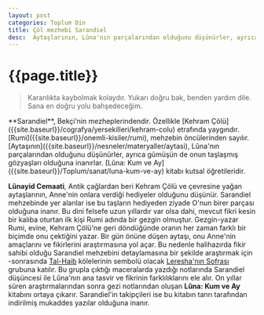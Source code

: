 ```yaml
---
layout: post
categories: Toplum Din
title: Çöl mezhebi Sarandiel
desc:  Aytaşlarının, Lûna'nın parçalarından olduğunu düşünürler, ayrıca gümüşün de onun taşlaşmış gözyaşları olduğuna inanırlar.
---
```


# {{page.title}}
<blockquote>Karanlıkta kaybolmak kolaydır. Yukarı doğru bak, benden yardım dile. Sana en doğru yolu bahşedeceğim.</blockquote>
**Sarandiel**, Bekçi’nin mezheplerindendir. Özellikle [Kehram Çölü]({{site.baseurl}}/cografya/yersekilleri/kehram-colu) etrafında yaygındır. [Rumi]({{site.baseurl}}/onemli-kisiler/rumi), mehzebin öncülerinden sayılır. [Aytaşının]({{site.baseurl}}/nesneler/materyaller/aytasi), Lûna'nın parçalarından olduğunu düşünürler, ayrıca gümüşün de onun taşlaşmış gözyaşları olduğuna inanırlar. [Lûna: Kum ve Ay]({{site.baseurl}}/Toplum/sanat/luna-kum-ve-ay) kitabı kutsal öğretileridir.

**Lûnayid Cemaati**, Antik çağlardan beri Kehram Çölü ve çevresine yağan aytaşlarının, Anne'nin onlara verdiği hediyeler olduğunu düşünür. Sarandiel mehzebinde yer alanlar ise bu taşların hediyeden ziyade O'nun birer parçası olduğuna inanır. Bu dini felsefe uzun yıllardır var olsa dahi, mevcut fikri kesin bir kalıba oturtan ilk kişi Rumi adında bir gezgin olmuştur. Gezgin-yazar Rumi, evine, Kehram Çölü'ne geri döndüğünde oranın her zaman farklı bir biçimde onu çektiğini yazar. Bir gün önüne düşen aytaşı, onu Anne'nin amaçlarını ve fikirlerini araştırmasına yol açar. Bu nedenle halihazırda fikir sahibi olduğu Sarandiel mehzebini detaylamasına bir şekilde araştırmak için -sonrasında [Tal-Haib]({{site.baseurl}}/cografya/yerlesim/tal-haib) kölelerinin sembolü olacak [Leresha'nın Sofrası]({{site.baseurl}}/organizasyonlar/partiler/lereshanin-sofrasi) grubuna katılır. Bu grupla çıktığı maceralarda yazdığı notlarında Sarandiel düşüncesi ile Lûna'nın ana tasvir ve fikrinin farklılıklarını ele alır. On yıllar süren araştırmalarından sonra gezi notlarından oluşan **Lûna: Kum ve Ay** kitabını ortaya çıkarır. Sarandiel'in takipçileri ise bu kitabın tanrı tarafından indirilmiş mukaddes yazılar olduğuna inanır.
